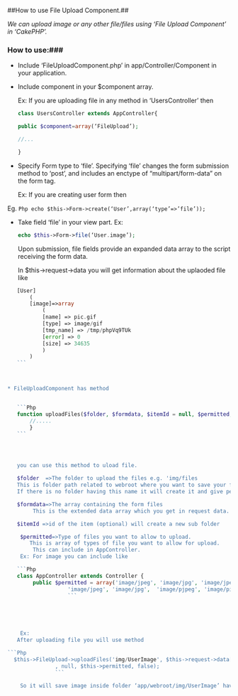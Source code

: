 ##How to use File Upload Component.##


_We can upload image or any other file/files using ‘File Upload Component’  in ‘CakePHP’._
### **How to use:**###
* Include ‘FileUploadComponent.php’ in app/Controller/Component in your application.

* Include component in your $component array.

    Ex: If you are uploading file in any method in ‘UsersController’ then

    ```Php
    class UsersController extends AppController{

    public $component=array(‘FileUpload’);

    //...

    }
    ```

* Specify Form type to ‘file’. Specifying ‘file’ changes the form submission method to ‘post’, and
    includes an enctype of “multipart/form-data” on the form tag.

    Ex: If you are creating user form then

Eg.
    ```Php
   echo $this->Form->create(‘User’,array(‘type’=>’file’));
    ```

* Take field ‘file’ in your view part.
    Ex:
    ```Php
    echo $this->Form->file(‘User.image’);
    ```

    Upon submission, file fields provide an expanded data array to the script receiving the form data.

    In $this->request->data you will get information about the uplaoded file like

 ```Php
    [User]
        (
        [image]=>array
            (
            [name] => pic.gif
            [type] => image/gif
            [tmp_name] => /tmp/phpVq9TUk
            [error] => 0
            [size] => 34635
            )
        )
    ```



* FileUploadComponent has method


    ```Php
    function uploadFiles($folder, $formdata, $itemId = null, $permitted, $multifile = false) {
        //.....
        }
    ```




    you can use this method to uload file.

    $folder  =>The folder to upload the files e.g. 'img/files
	This is folder path related to webroot where you want to save your file.
	If there is no folder having this name it will create it and give permission also.

    $formdata=>The array containing the form files
	     This is the extended data array which you get in request data.

    $itemId =>id of the item (optional) will create a new sub folder

     $permitted=>Type of files you want to allow to upload.
	    This is array of types of file you want to allow for upload.
	     This can include in AppController.
     Ex: For image you can include like

    ```Php
    class AppController extends Controller {
         public $permitted = array('image/jpeg', 'image/jpg', 'image/jpe_', 'image/pjpeg',
                    'image/jpeg', 'image/jpg',  'image/pjpeg', 'image/pipeg'...');
                    ```





     Ex:
    After uploading file you will use method

```Php
   $this->FileUpload->uploadFiles('img/UserImage', $this->request->data[‘User’]['image']
                , null, $this->permitted, false);
                ```

     So it will save image inside folder ‘app/webroot/img/UserImage’ having name ‘pic.gif’

